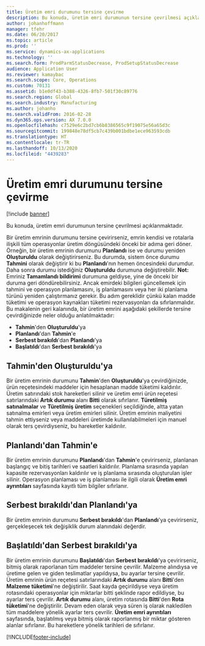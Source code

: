 ```yaml
---
title: Üretim emri durumunu tersine çevirme
description: Bu konuda, üretim emri durumunun tersine çevrilmesi açıklanmaktadır.
author: johanhoffmann
manager: tfehr
ms.date: 06/20/2017
ms.topic: article
ms.prod: ''
ms.service: dynamics-ax-applications
ms.technology: ''
ms.search.form: ProdParmStatusDecrease, ProdSetupStatusDecrease
audience: Application User
ms.reviewer: kamaybac
ms.search.scope: Core, Operations
ms.custom: 70131
ms.assetid: b1e0df43-b388-4326-8fb7-501f30c89776
ms.search.region: Global
ms.search.industry: Manufacturing
ms.author: johanho
ms.search.validFrom: 2016-02-28
ms.dyn365.ops.version: AX 7.0.0
ms.openlocfilehash: c7529e6c2bd7cb6b8386565c9f19075e56a65d3c
ms.sourcegitcommit: 199848e78df5cb7c439b001bdbe1ece963593cdb
ms.translationtype: HT
ms.contentlocale: tr-TR
ms.lasthandoff: 10/13/2020
ms.locfileid: "4439283"
---
```

# <a name="reverse-the-production-order-status"></a>Üretim emri durumunu tersine çevirme

[!include [banner](../includes/banner.md)]

Bu konuda, üretim emri durumunun tersine çevrilmesi açıklanmaktadır. 

Bir üretim emrinin durumunu tersine çevirirseniz, emrin kendisi ve rotalarla ilişkili tüm operasyonlar üretim döngüsündeki önceki bir adıma geri döner. Örneğin, bir üretim emrinin durumunu **Planlandı** ise ve durumu yeniden **Oluşturuldu** olarak değiştirirseniz. Bu durumda, sistem önce durumu **Tahmini** olarak değiştirir ki bu **Planlandı**'nın hemen öncesindeki durumdur. Daha sonra durumu istediğiniz **Oluşturuldu** durumuna değiştirebilir. **Not:** Emriniz **Tamamlandı bildirimi** durumuna geldiyse, yine de önceki bir duruma geri döndürebilirsiniz. Ancak emirdeki bilgileri güncellemek için tahmini ve operasyon planlamasını, iş planlamasını veya her iki planlama türünü yeniden çalıştırmanız gerekir. Bu adım gereklidir çünkü kalan madde tüketimi ve operasyon kaynakları tüketimi rezervasyonları da sıfırlanmalıdır. Bu makalenin geri kalanında, bir üretim emrini aşağıdaki şekillerde tersine çevirdiğinizde neler olduğu anlatılmaktadır:

-   **Tahmin**'den **Oluşturuldu**'ya
-   **Planlandı**'dan **Tahmin**'e
-   **Serbest bırakıldı**'dan **Planlandı**'ya
-   **Başlatıldı**'dan **Serbest bırakıldı**'ya

## <a name="from-estimated-to-created"></a>Tahmin'den Oluşturuldu'ya
Bir üretim emrinin durumunu **Tahmin**'den **Oluşturuldu**'ya çevirdiğinizde, ürün reçetesindeki maddeler için hesaplanan madde tüketimi kaldırılır. Üretim satırındaki stok hareketleri silinir ve üretim emri ürün reçetesi satırlarındaki **Artık durumu** alanı **Bitti** olarak sıfırlanır. **Türetilmiş satınalmalar** ve **Türetilmiş üretim** seçenekleri seçildiğinde, altta yatan satınalma emirleri veya üretim emirleri silinir. Üretim emrinin maliyetini tahmin ettiyseniz veya maddeleri üretimde kullanılabilmeleri için manuel olarak ters çevirdiyseniz, bu hareketler kaldırılır.

## <a name="from-scheduled-to-estimated"></a>Planlandı'dan Tahmin'e
Bir üretim emrinin durumunu **Planlandı**'dan **Tahmin**'e çevirirseniz, planlanan başlangıç ve bitiş tarihleri ve saatleri kaldırılır. Planlama sırasında yapılan kapasite rezervasyonları kaldırılır ve iş planlama sırasında oluşturulan işler silinir. Operasyon planlaması ve iş planlaması ile ilgili olarak **Üretim emri ayrıntıları** sayfasında kayıtlı tüm bilgiler sıfırlanır.

## <a name="from-released-to-scheduled"></a>Serbest bırakıldı'dan Planlandı'ya
Bir üretim emrinin durumunu **Serbest bırakıldı**'dan **Planlandı**'ya çevirirseniz, gerçekleşecek tek değişiklik durum alanındaki değerdir.

## <a name="from-started-to-released"></a>Başlatıldı'dan Serbest bırakıldı'ya
Bir üretim emrinin durumunu **Başlatıldı**'dan **Serbest bırakıldı**'ya çevirirseniz, bitmiş olarak raporlanan tüm maddeler tersine çevrilir. Malzeme alındıysa ve üretime gelen ve giden teslimatlar yapıldıysa, bu ayarlar tersine çevrilir. Üretim emrinin ürün reçetesi satırlarındaki **Artık durumu** alanı **Bitti**'den **Malzeme tüketimi**'ne değiştirilir. Saat kayda geçirildiyse veya üretim rotasındaki operasyonlar için miktarlar bitti şeklinde rapor edildiyse, bu ayarlar ters çevrilir. **Artık durumu** alanı, üretim rotasında **Bitti**'den **Rota tüketimi**'ne değiştirilir. Devam eden olarak veya süren iş olarak nakledilen tüm maddelere yönelik ayarlar ters çevrilir. **Üretim emri ayrıntıları** sayfasında, başlatılmış veya bitmiş olarak raporlanmış bir miktar gösteren alanlar sıfırlanır. Bu hareketlere yönelik tarihleri de sıfırlanır.





[!INCLUDE[footer-include](../../includes/footer-banner.md)]